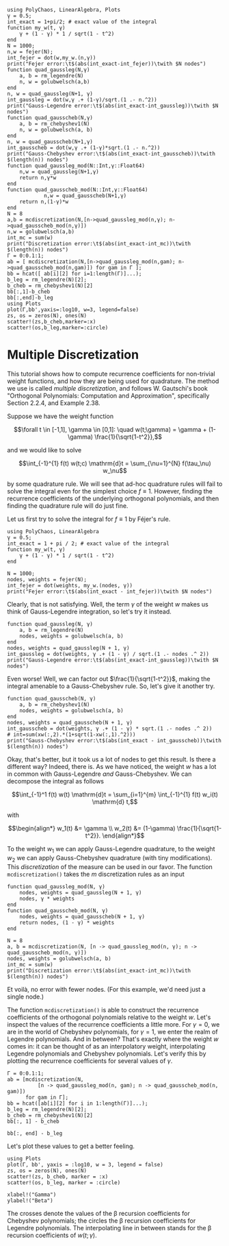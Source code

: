 ```@setup mysetup
using PolyChaos, LinearAlgebra, Plots
γ = 0.5;
int_exact = 1+pi/2; # exact value of the integral
function my_w(t, γ)
    γ + (1 - γ) * 1 / sqrt(1 - t^2)
end
N = 1000;
n,w = fejer(N);
int_fejer = dot(w,my_w.(n,γ))
print("Fejer error:\t$(abs(int_exact-int_fejer))\twith $N nodes")
function quad_gaussleg(N,γ)
    a, b = rm_legendre(N)
    n, w = golubwelsch(a,b)
end
n, w = quad_gaussleg(N+1, γ)
int_gaussleg = dot(w,γ .+ (1-γ)/sqrt.(1 .- n.^2))
print("Gauss-Legendre error:\t$(abs(int_exact-int_gaussleg))\twith $N nodes")
function quad_gausscheb(N,γ)
    a, b = rm_chebyshev1(N)
    n, w = golubwelsch(a, b)
end
n, w = quad_gausscheb(N+1,γ)
int_gausscheb = dot(w,γ .+ (1-γ)*sqrt.(1 .- n.^2))
print("Gauss-Chebyshev error:\t$(abs(int_exact-int_gausscheb))\twith $(length(n)) nodes")
function quad_gaussleg_mod(N::Int,γ::Float64)
    n,w = quad_gaussleg(N+1,γ)
    return n,γ*w
end
function quad_gausscheb_mod(N::Int,γ::Float64)
            n,w = quad_gausscheb(N+1,γ)
    return n,(1-γ)*w
end
N = 8
a,b = mcdiscretization(N,[n->quad_gaussleg_mod(n,γ); n->quad_gausscheb_mod(n,γ)])
n,w = golubwelsch(a,b)
int_mc = sum(w)
print("Discretization error:\t$(abs(int_exact-int_mc))\twith $(length(n)) nodes")
Γ = 0:0.1:1;
ab = [ mcdiscretization(N,[n->quad_gaussleg_mod(n,gam); n->quad_gausscheb_mod(n,gam)]) for gam in Γ ];
bb = hcat([ ab[i][2] for i=1:length(Γ)]...);
b_leg = rm_legendre(N)[2];
b_cheb = rm_chebyshev1(N)[2]
bb[:,1]-b_cheb
bb[:,end]-b_leg
using Plots
plot(Γ,bb',yaxis=:log10, w=3, legend=false)
zs, os = zeros(N), ones(N)
scatter!(zs,b_cheb,marker=:x)
scatter!(os,b_leg,marker=:circle)
```

# Multiple Discretization

This tutorial shows how to compute recurrence coefficients for non-trivial weight functions, and how they are being used for quadrature.
The method we use is called *multiple discretization*, and follows W. Gautschi's book "Orthogonal Polynomials: Computation and Approximation", specifically Section 2.2.4, and Example 2.38.

Suppose we have the weight function

```math
\forall t \in [-1,1], \gamma \in [0,1]: \quad w(t;\gamma) = \gamma + (1-\gamma) \frac{1}{\sqrt{1-t^2}},
```

and we would like to solve

```math
\int_{-1}^{1} f(t) w(t;c) \mathrm{d}t = \sum_{\nu=1}^{N} f(\tau_\nu) w_\nu
```

by some quadrature rule.
We will see that ad-hoc quadrature rules will fail to solve the integral even for the simplest choice $f \equiv 1$.
However, finding the recurrence coefficients of the underlying orthogonal polynomials, and then finding the quadrature rule will do just fine.

Let us first try to solve the integral for $f \equiv 1$ by Féjer's rule.

```@example mysetup
using PolyChaos, LinearAlgebra
γ = 0.5;
int_exact = 1 + pi / 2; # exact value of the integral
function my_w(t, γ)
    γ + (1 - γ) * 1 / sqrt(1 - t^2)
end

N = 1000;
nodes, weights = fejer(N);
int_fejer = dot(weights, my_w.(nodes, γ))
print("Fejer error:\t$(abs(int_exact - int_fejer))\twith $N nodes")
```

Clearly, that is not satisfying.
Well, the term $\gamma$ of the weight $w$ makes us think of Gauss-Legendre integration, so let's try it instead.

```@example mysetup
function quad_gaussleg(N, γ)
    a, b = rm_legendre(N)
    nodes, weights = golubwelsch(a, b)
end
nodes, weights = quad_gaussleg(N + 1, γ)
int_gaussleg = dot(weights, γ .+ (1 - γ) / sqrt.(1 .- nodes .^ 2))
print("Gauss-Legendre error:\t$(abs(int_exact-int_gaussleg))\twith $N nodes")
```

Even worse!
Well, we can factor out $\frac{1}{\sqrt{1-t^2}}$, making the integral amenable to a Gauss-Chebyshev rule.
So, let's give it another try.

```@example mysetup
function quad_gausscheb(N, γ)
    a, b = rm_chebyshev1(N)
    nodes, weights = golubwelsch(a, b)
end
nodes, weights = quad_gausscheb(N + 1, γ)
int_gausscheb = dot(weights, γ .+ (1 - γ) * sqrt.(1 .- nodes .^ 2))
# int=sum(xw(:,2).*(1+sqrt(1-xw(:,1).^2)))
print("Gauss-Chebyshev error:\t$(abs(int_exact - int_gausscheb))\twith $(length(n)) nodes")
```

Okay, that's better, but it took us a lot of nodes to get this result.
Is there a different way?
Indeed, there is.
As we have noticed, the weight $w$ has a lot in common with Gauss-Legendre *and* Gauss-Chebyshev.
We can decompose the integral as follows

```math
\int_{-1}^1 f(t) w(t) \mathrm{d}t = \sum_{i=1}^{m} \int_{-1}^{1} f(t) w_i(t) \mathrm{d} t,
```

with

```math
\begin{align*}
w_1(t) &= \gamma \\
w_2(t) &= (1-\gamma) \frac{1}{\sqrt{1-t^2}}.
\end{align*}
```

To the weight $w_1$ we can apply Gauss-Legendre quadrature, to the weight $w_2$ we can apply Gauss-Chebyshev quadrature (with tiny modifications).
This *discretization* of the measure can be used in our favor.
The function `mcdiscretization()` takes the $m$ discretization rules as an input

```@example mysetup
function quad_gaussleg_mod(N, γ)
    nodes, weights = quad_gaussleg(N + 1, γ)
    nodes, γ * weights
end
function quad_gausscheb_mod(N, γ)
    nodes, weights = quad_gausscheb(N + 1, γ)
    return nodes, (1 - γ) * weights
end

N = 8
a, b = mcdiscretization(N, [n -> quad_gaussleg_mod(n, γ); n -> quad_gausscheb_mod(n, γ)])
nodes, weights = golubwelsch(a, b)
int_mc = sum(w)
print("Discretization error:\t$(abs(int_exact-int_mc))\twith $(length(n)) nodes")
```

Et voilà, no error with fewer nodes.
(For this example, we'd need just a single node.)

The function `mcdiscretization()` is able to construct the recurrence coefficients of the orthogonal polynomials relative to the weight $w$.
Let's inspect the values of the recurrence coefficients a little more.
For $\gamma = 0$, we are in the world of Chebyshev polynomials, for $\gamma = 1$, we enter the realm of Legendre polynomials. And in between?
That's exactly where the weight $w$ comes in: it can be thought of as an interpolatory weight, interpolating Legendre polynomials and Chebyshev polynomials.
Let's verify this by plotting the recurrence coefficients for several values of $\gamma$.

```@example mysetup
Γ = 0:0.1:1;
ab = [mcdiscretization(N,
          [n -> quad_gaussleg_mod(n, gam); n -> quad_gausscheb_mod(n, gam)])
      for gam in Γ];
bb = hcat([ab[i][2] for i in 1:length(Γ)]...);
b_leg = rm_legendre(N)[2];
b_cheb = rm_chebyshev1(N)[2]
bb[:, 1] - b_cheb
```

```@example mysetup
bb[:, end] - b_leg
```

Let's plot these values to get a better feeling.

```@example mysetup
using Plots
plot(Γ, bb', yaxis = :log10, w = 3, legend = false)
zs, os = zeros(N), ones(N)
scatter!(zs, b_cheb, marker = :x)
scatter!(os, b_leg, marker = :circle)

xlabel!("Gamma")
ylabel!("Beta")
```

The crosses denote the values of the β recursion coefficients for Chebyshev polynomials; the circles the β recursion coefficients for Legendre polynomials.
The interpolating line in between stands for the β recursion coefficients of $w(t; \gamma)$.
